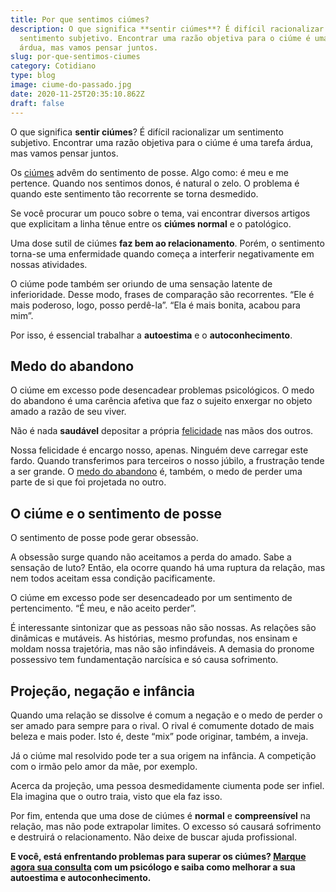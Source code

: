 ```yaml
---
title: Por que sentimos ciúmes?
description: O que significa **sentir ciúmes**? É difícil racionalizar um
  sentimento subjetivo. Encontrar uma razão objetiva para o ciúme é uma tarefa
  árdua, mas vamos pensar juntos.
slug: por-que-sentimos-ciumes
category: Cotidiano
type: blog
image: ciume-do-passado.jpg
date: 2020-11-25T20:35:10.862Z
draft: false
---
```


O que significa **sentir ciúmes**? É difícil racionalizar um sentimento subjetivo. Encontrar uma razão objetiva para o ciúme é uma tarefa árdua, mas vamos pensar juntos.

Os [ciúmes](https://yuribusin.com.br/ciumes-sofrimento-de-muitos-e-amor-de-poucos/) advêm do sentimento de posse. Algo como: é meu e me pertence. Quando nos sentimos donos, é natural o zelo. O problema é quando este sentimento tão recorrente se torna desmedido.

Se você procurar um pouco sobre o tema, vai encontrar diversos artigos que explicitam a linha tênue entre os **ciúmes normal** e o patológico.

Uma dose sutil de ciúmes **faz bem ao relacionamento**. Porém, o sentimento torna-se uma enfermidade quando começa a interferir negativamente em nossas atividades.

O ciúme pode também ser oriundo de uma sensação latente de inferioridade. Desse modo, frases de comparação são recorrentes. “Ele é mais poderoso, logo, posso perdê-la”. “Ela é mais bonita, acabou para mim”.

Por isso, é essencial trabalhar a **autoestima** e o **autoconhecimento**.

## Medo do abandono

O ciúme em excesso pode desencadear problemas psicológicos. O medo do abandono é uma carência afetiva que faz o sujeito enxergar no objeto amado a razão de seu viver.

Não é nada **saudável** depositar a própria [felicidade](https://yuribusin.com.br/dinheiro-compra-felicidade/) nas mãos dos outros.

Nossa felicidade é encargo nosso, apenas. Ninguém deve carregar este fardo. Quando transferimos para terceiros o nosso júbilo, a frustração tende a ser grande. O [medo do abandono](https://yuribusin.com.br/medo-abandono/) é, também, o medo de perder uma parte de si que foi projetada no outro.

## O ciúme e o sentimento de posse

O sentimento de posse pode gerar obsessão.

A obsessão surge quando não aceitamos a perda do amado. Sabe a sensação de luto? Então, ela ocorre quando há uma ruptura da relação, mas nem todos aceitam essa condição pacificamente.

O ciúme em excesso pode ser desencadeado por um sentimento de pertencimento. “É meu, e não aceito perder”.

É interessante sintonizar que as pessoas não são nossas. As relações são dinâmicas e mutáveis. As histórias, mesmo profundas, nos ensinam e moldam nossa trajetória, mas não são infindáveis. A demasia do pronome possessivo tem fundamentação narcísica e só causa sofrimento.

## Projeção, negação e infância

Quando uma relação se dissolve é comum a negação e o medo de perder o ser amado para sempre para o rival. O rival é comumente dotado de mais beleza e mais poder. Isto é, deste “mix” pode originar, também, a inveja.

Já o ciúme mal resolvido pode ter a sua origem na infância. A competição com o irmão pelo amor da mãe, por exemplo.

Acerca da projeção, uma pessoa desmedidamente ciumenta pode ser infiel. Ela imagina que o outro traia, visto que ela faz isso.

Por fim, entenda que uma dose de ciúmes é **normal** e **compreensível** na relação, mas não pode extrapolar limites. O excesso só causará sofrimento e destruirá o relacionamento. Não deixe de buscar ajuda profissional.

**E você, está enfrentando problemas para superar os ciúmes? [Marque agora sua consulta](https://yuribusin.com.br/contato/) com um psicólogo e saiba como melhorar a sua autoestima e autoconhecimento.**
